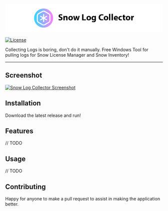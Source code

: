 <a href="http://github.com/goosetuv/snow-log-collector"><img src="/images/slc-logo.png" title="Snow Log Collector" alt="SRD Logo"></a>

[![License](http://img.shields.io/:license-mit-blue.svg?style=flat-square)](http://badges.mit-license.org)

Collecting Logs is boring, don't do it manually. Free Windows Tool for pulling logs for Snow License Manager and Snow Inventory!

---

## Screenshot
<a href="http://github.com/goosetuv/snow-log-collector"><img src="/images/screenshot-2.0.PNG" title="Snow Log Collector" alt="Snow Log Collector Screenshot"></a>

## Installation

Download the latest release and run!

## Features

// TODO


## Usage

// TODO

## Contributing
Happy for anyone to make a pull request to assist in making the application better.
